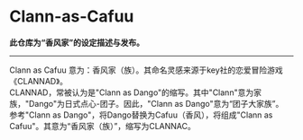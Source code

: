 # Clann-as-Cafuu  
**此仓库为“香风家”的设定描述与发布。**
***
Clann as Cafuu 意为：香风家（族）。其命名灵感来源于key社的恋爱冒险游戏《CLANNAD》。  
CLANNAD，常被认为是"Clann as Dango"的缩写。其中"Clann"意为家族，"Dango"为日式点心-团子。因此，"Clann as Dango"意为“团子大家族”。  
参考"Clann as Dango"，将Dango替换为Cafuu（香风），将组成"Clann as Cafuu"。其意为“香风家（族）”，缩写为CLANNAC。
